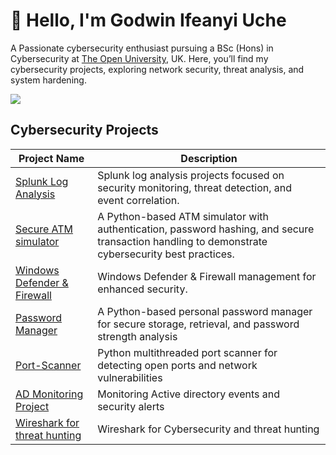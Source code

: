 # 👋 Hello, I'm Godwin Ifeanyi Uche


A Passionate cybersecurity enthusiast pursuing a BSc (Hons) in Cybersecurity at [The Open University](https://www.open.ac.uk), UK.  Here, you’ll find my cybersecurity projects, exploring network security, threat analysis, and system hardening.

<a href="https://www.linkedin.com/in/godwin-ifeanyi-uche/"><img src="https://img.shields.io/badge/-LinkedIn-0072b1?&style=for-the-badge&logo=linkedin&logoColor=white" /></a>


##  Cybersecurity Projects

| Project Name                                         | Description                                                   |
|------------------------------------------------------|---------------------------------------------------------------|
| [Splunk Log Analysis](https://github.com/Godwingithubpage/Splunk-SIEM-Log-Analysis-Projects)                 | Splunk log analysis projects focused on security monitoring, threat detection, and event correlation.      |
| [Secure ATM simulator](https://github.com/Godwingithubpage/Secure-ATM-Machine-Simulator)     | A Python-based ATM simulator with authentication, password hashing, and secure transaction handling to demonstrate cybersecurity best practices.
| [Windows Defender & Firewall](https://github.com/Godwingithubpage/Secure-ATM-Machine-Simulator)     | Windows Defender & Firewall management for enhanced security.
| [Password Manager](https://github.com/Godwingithubpage/Password-Manager)     | A Python-based personal password manager for secure storage, retrieval, and password strength analysis
| [Port-Scanner](https://github.com/Godwingithubpage/Basic-Port-Scanner)     | Python multithreaded port scanner for detecting open ports and network vulnerabilities
| [AD Monitoring Project](https://github.com/Godwingithubpage/Active-Directory-Monitoring-Projects)     | Monitoring Active directory events and security alerts
| [Wireshark for threat hunting](https://github.com/Godwingithubpage/Active-Directory-Monitoring-Projects)     | Wireshark for Cybersecurity and threat hunting





